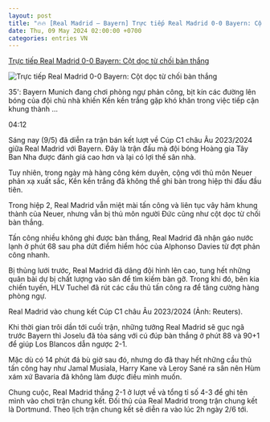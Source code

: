 ```yaml
---
layout: post
title: "🔥🔥 [Real Madrid – Bayern] Trực tiếp Real Madrid 0-0 Bayern: Cột dọc từ chối bàn thắng"
date: Thu, 09 May 2024 02:00:00 +0700
categories: entries VN
---
```

[Trực tiếp Real Madrid 0-0 Bayern: Cột dọc từ chối bàn thắng](https://vov.vn/the-thao/truc-tiep-real-madrid-bayern-tranh-ve-vao-chung-ket-cup-c1-chau-au-post1093909.vov)

![Trực tiếp Real Madrid 0-0 Bayern: Cột dọc từ chối bàn thắng](https://vov-media.emitech.vn/sites/default/files/styles/og_image/public/2024-05/2024-05-08t204925z_800199669_up1ek581luc0j_rtrmadp_3_soccer-champions-mad-bay-report.jpg?v=1715210712)

35': Bayern Munich đang chơi phòng ngự phản công, bịt kín các đường lên bóng của đội chủ nhà khiến Kền kền trắng gặp khó khăn trong việc tiếp cận khung thành ...

04:12

Sáng nay (9/5) đã diễn ra trận bán kết lượt về Cúp C1 châu Âu 2023/2024 giữa Real Madrid với Bayern. Đây là trận đấu mà đội bóng Hoàng gia Tây Ban Nha được đánh giá cao hơn và lại có lợi thế sân nhà.

Tuy nhiên, trong ngày mà hàng công kém duyên, cộng với thủ môn Neuer phản xạ xuất sắc, Kền kền trắng đã không thể ghi bàn trong hiệp thi đấu đầu tiên.

Trong hiệp 2, Real Madrid vẫn miệt mài tấn công và liên tục vây hãm khung thành của Neuer, nhưng vẫn bị thủ môn người Đức cũng như cột dọc từ chối bàn thắng.

Tấn công nhiều không ghi được bàn thắng, Real Madrid đã nhận gáo nước lạnh ở phút 68 sau pha dứt điểm hiểm hóc của Alphonso Davies từ đợt phản công nhanh.

Bị thủng lưới trước, Real Madrid đã dâng đội hình lên cao, tung hết những quân bài dự bị chất lượng vào sân để tìm kiếm bàn gỡ. Trong khi đó, bên kia chiến tuyến, HLV Tuchel đã rút các cầu thủ tấn công ra để tăng cường hàng phòng ngự.

Real Madrid vào chung kết Cúp C1 châu Âu 2023/2024 (Ảnh: Reuters).

Khi thời gian trôi dần tới cuối trận, những tưởng Real Madrid sẽ gục ngã trước Bayern thì Joselu đã tỏa sáng với cú đúp bàn thắng ở phút 88 và 90+1 để giúp Los Blancos dẫn ngược 2-1.

Mặc dù có 14 phút đá bù giờ sau đó, nhưng do đã thay hết những cầu thủ tấn công hay như Jamal Musiala, Harry Kane và Leroy Sané ra sân nên Hùm xám xứ Bavaria đã không làm được điều mình muốn.

Chung cuộc, Real Madrid thắng 2-1 ở lượt về và tổng tỉ số 4-3 để ghi tên mình vào chơi trận chung kết. Đối thủ của Real Madrid trong trận chung kết là Dortmund. Theo lịch trận chung kết sẽ diễn ra vào lúc 2h ngày 2/6 tới.

